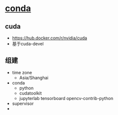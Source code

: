 # [conda](https://github.com/chaiyd/docker/tree/master/conda)

## cuda
- https://hub.docker.com/r/nvidia/cuda
- 基于cuda-devel

## 组建
- time zone
  - Asia/Shanghai
- conda
  - python 
  - cudatoolkit
  - jupyterlab tensorboard opencv-contrib-python
- supervisor
- 
